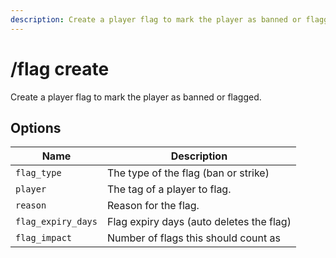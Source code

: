```yaml
---
description: Create a player flag to mark the player as banned or flagged.
---
```


# /flag create

Create a player flag to mark the player as banned or flagged.

## Options

| Name | Description |
|------|-------------|
| `flag_type` | The type of the flag (ban or strike) |
| `player` | The tag of a player to flag. |
| `reason` | Reason for the flag. |
| `flag_expiry_days` | Flag expiry days (auto deletes the flag) |
| `flag_impact` | Number of flags this should count as |

